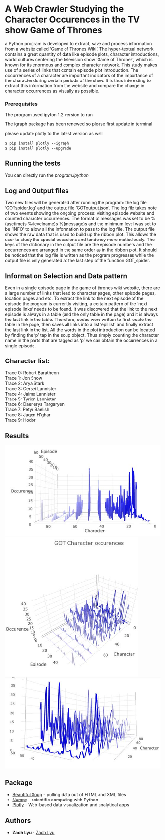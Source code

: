 # A Web Crawler Studying the Character Occurences in the TV show Game of Thrones

a Python program is developed to extract, save and process information from a website called ‘Game of Thrones Wiki’. The hyper-textual network contains a great quantity of data like episode plots, character introductions, world cultures centering the television show ‘Game of Thrones’, which is known for its enormous and complex character network. This study makes use of a series of links that contain episode plot introduction. The occurrences of a character are important indicators of the importance of the character during certain periods of the show. It is thus interesting to extract this information from the website and compare the change in character occurrences as visually as possible.


### Prerequisites

The program used ipyton 1.2 version to run

The igraph package has been renewed so please first update in terminal

please update plotly to the latest version as well

```
$ pip install plotly --igraph
$ pip install plotly --upgrade
```

## Running the tests

You can directly run the _program.ipython_


## Log and Output files

Two new files will be generated after running the program: the log file ‘GOTspider.log’ and the output file ‘GOToutput.json’. The log file takes note of two events showing the ongoing process: visiting episode website and counted character occurrences. The format of messages was set to be %(asctime)s %(levelname)s %(message)s and the minimum level was set to be ‘INFO’ to allow all the information to pass to the log file. The output file shows the raw data that is used to build up the ribbon plot. This allows the user to study the special occasions and tendency more meticulously. The keys of the dictionary in the output file are the episode numbers and the occurrences are arranged in the same order as in the ribbon plot. It should be noticed that the log file is written as the program progresses while the output file is only generated at the last step of the function GOT_spider.

## Information Selection and Data pattern

Even in a single episode page in the game of thrones wiki website, there are a large number of links that lead to character pages, other episode pages, location pages and etc. To extract the link to the next episode of the episode the program is currently visiting, a certain pattern of the ‘next episode links’ needs to be found. It was discovered that the link to the next episode is always in a table (and the only table in the page) and it is always the last link in the table. Therefore, codes were written to first locate the table in the page, then saves all links into a list ‘epillist’ and finally extract the last link in the list.
All the words in the plot introduction can be located by finding the ‘p’ tap in the soup object. Thus simply counting the character name in the parts that are tagged as ‘p’ we can obtain the occurrences in a single episode.


## Character list:
Trace 0: Robert Baratheon  
Trace 1: Jon Snow  
Trace 2: Arya Stark  
Trace 3: Cersei Lannister  
Trace 4: Jaime Lannister  
Trace 5: Tyrion Lannister  
Trace 6: Daenerys Targaryen  
Trace 7: Petyr Baelish  
Trace 8: Jaqen H'ghar  
Trace 9: Hodor  

## Results

![](https://github.com/bijiuni/GOT_character/blob/master/result1.jpg)
![](https://github.com/bijiuni/GOT_character/blob/master/result2.jpg)
![](https://github.com/bijiuni/GOT_character/blob/master/result3.jpg)

## Package

* [Beautiful Soup](https://www.crummy.com/software/BeautifulSoup/bs4/doc/) - pulling data out of HTML and XML files
* [Numpy](http://www.numpy.org/) - scientific computing with Python
* [Plotly](https://plot.ly/) - Web-based data visualization and analytical apps

## Authors

* **Zach Lyu**  - [Zach Lyu](https://github.com/bijiuni?tab=repositories)
